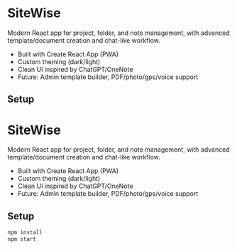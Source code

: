 # SiteWise

Modern React app for project, folder, and note management, with advanced template/document creation and chat-like workflow.

- Built with Create React App (PWA)
- Custom theming (dark/light)
- Clean UI inspired by ChatGPT/OneNote
- Future: Admin template builder, PDF/photo/gps/voice support

## Setup

# SiteWise

Modern React app for project, folder, and note management, with advanced template/document creation and chat-like workflow.

- Built with Create React App (PWA)
- Custom theming (dark/light)
- Clean UI inspired by ChatGPT/OneNote
- Future: Admin template builder, PDF/photo/gps/voice support

## Setup

```bash
npm install
npm start
